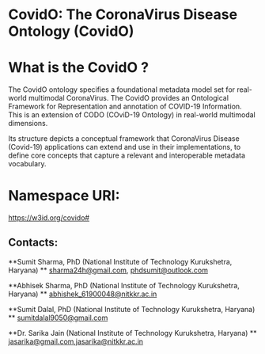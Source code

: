 # CovidO: The CoronaVirus Disease Ontology (CovidO)

# What is the CovidO ?
The CovidO ontology specifies a foundational metadata model set for real-world multimodal CoronaVirus. The CovidO provides an Ontological Framework for Representation and annotation of COVID-19 Information. This is an extension of CODO (COviD-19 Ontology) in real-world multimodal dimensions. 

Its structure depicts a conceptual framework that CoronaVirus Disease (Covid-19) applications can extend and use in their implementations, to define core concepts that capture a relevant and interoperable metadata vocabulary.

# Namespace URI:
https://w3id.org/covido#

## Contacts:
**Sumit Sharma, PhD (National Institute of Technology Kurukshetra, Haryana) **
<sharma24h@gmail.com>, <phdsumit@outlook.com>

**Abhisek Sharma, PhD (National Institute of Technology Kurukshetra, Haryana) **
<abhishek_61900048@nitkkr.ac.in>

**Sumit Dalal, PhD (National Institute of Technology Kurukshetra, Haryana) **
<sumitdalal9050@gmail.com>

**Dr. Sarika Jain (National Institute of Technology Kurukshetra, Haryana) **
<jasarika@gmail.com>,<jasarika@nitkkr.ac.in>
